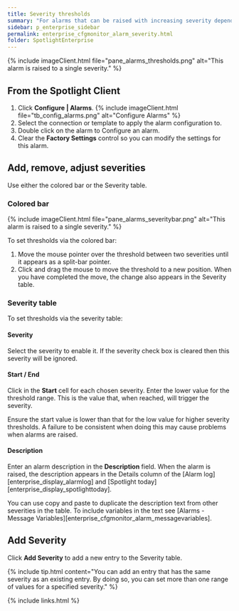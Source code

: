 ```yaml
---
title: Severity thresholds
summary: "For alarms that can be raised with increasing severity dependent on a numeric value, Spotlight uses a threshold bar to illustrate the severity thresholds."
sidebar: p_enterprise_sidebar
permalink: enterprise_cfgmonitor_alarm_severity.html
folder: SpotlightEnterprise
---
```


{% include imageClient.html file="pane_alarms_thresholds.png" alt="This alarm is raised to a single severity." %}

## From the Spotlight Client

1. Click **Configure \| Alarms**.
   {% include imageClient.html file="tb_config_alarms.png" alt="Configure Alarms" %}
2. Select the connection or template to apply the alarm configuration to.
3. Double click on the alarm to Configure an alarm.
4. Clear the **Factory Settings** control so you can modify the settings for this alarm.

## Add, remove, adjust severities

Use either the colored bar or the Severity table.

### Colored bar

{% include imageClient.html file="pane_alarms_severitybar.png" alt="This alarm is raised to a single severity." %}

To set thresholds via the colored bar:

1. Move the mouse pointer over the threshold between two severities until it appears as a split-bar pointer.
2. Click and drag the mouse to move the threshold to a new position. When you have completed the move, the change also appears in the Severity table.

### Severity table

To set thresholds via the severity table:

#### Severity

Select the severity to enable it. If the severity check box is cleared then this severity will be ignored.

#### Start / End

Click in the **Start** cell for each chosen severity. Enter the lower value for the threshold range. This is the value that, when reached, will trigger the severity.

Ensure the start value is lower than that for the low value for higher severity thresholds. A failure to be consistent when doing this may cause problems when alarms are raised.

#### Description

Enter an alarm description in the **Description** field. When the alarm is raised, the description appears in the Details column of the [Alarm log][enterprise_display_alarmlog] and [Spotlight today][enterprise_display_spotlighttoday].

You can use copy and paste to duplicate the description text from other severities in the table. To include variables in the text see [Alarms - Message Variables][enterprise_cfgmonitor_alarm_messagevariables].

## Add Severity

Click **Add Severity** to add a new entry to the Severity table.

{% include tip.html content="You can add an entry that has the same severity as an existing entry. By doing so, you can set more than one range of values for a specified severity." %}




{% include links.html %}
